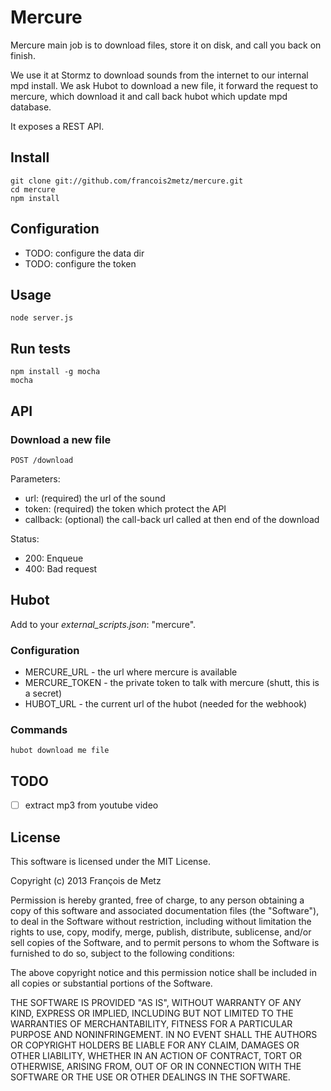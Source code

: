 # Mercure

Mercure main job is to download files, store it on disk, and call you back on finish.

We use it at Stormz to download sounds from the internet to our internal mpd install.
We ask Hubot to download a new file, it forward the request to mercure, which download it and call back hubot which update mpd database.

It exposes a REST API.

## Install

    git clone git://github.com/francois2metz/mercure.git
    cd mercure
    npm install

## Configuration

* TODO: configure the data dir
* TODO: configure the token

## Usage

    node server.js

## Run tests

    npm install -g mocha
    mocha

## API

### Download a new file

    POST /download

Parameters:

* url: (required) the url of the sound
* token: (required) the token which protect the API
* callback: (optional) the call-back url called at then end of the download

Status:

* 200: Enqueue
* 400: Bad request

## Hubot

Add to your *external_scripts.json*: "mercure".

### Configuration

* MERCURE_URL - the url where mercure is available
* MERCURE_TOKEN - the private token to talk with mercure (shutt, this is a secret)
* HUBOT_URL - the current url of the hubot (needed for the webhook)

### Commands

    hubot download me file

## TODO

* [ ] extract mp3 from youtube video

## License

This software is licensed under the MIT License.

Copyright (c) 2013 François de Metz

Permission is hereby granted, free of charge, to any person obtaining a copy of this software and associated documentation files (the "Software"), to deal in the Software without restriction, including without limitation the rights to use, copy, modify, merge, publish, distribute, sublicense, and/or sell copies of the Software, and to permit persons to whom the Software is furnished to do so, subject to the following conditions:

The above copyright notice and this permission notice shall be included in all copies or substantial portions of the Software.

THE SOFTWARE IS PROVIDED "AS IS", WITHOUT WARRANTY OF ANY KIND, EXPRESS OR IMPLIED, INCLUDING BUT NOT LIMITED TO THE WARRANTIES OF MERCHANTABILITY, FITNESS FOR A PARTICULAR PURPOSE AND NONINFRINGEMENT. IN NO EVENT SHALL THE AUTHORS OR COPYRIGHT HOLDERS BE LIABLE FOR ANY CLAIM, DAMAGES OR OTHER LIABILITY, WHETHER IN AN ACTION OF CONTRACT, TORT OR OTHERWISE, ARISING FROM, OUT OF OR IN CONNECTION WITH THE SOFTWARE OR THE USE OR OTHER DEALINGS IN THE SOFTWARE.
